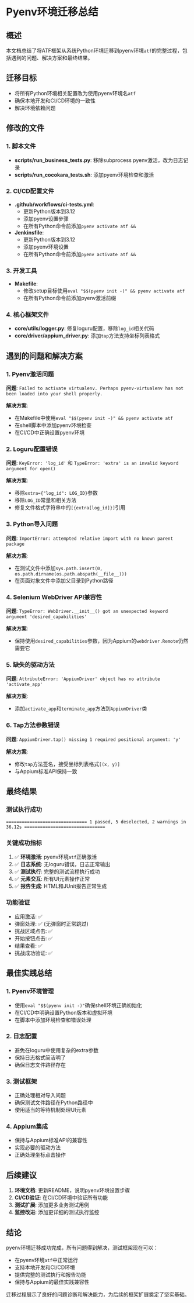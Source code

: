 # Pyenv环境迁移总结

## 概述
本文档总结了将ATF框架从系统Python环境迁移到pyenv环境`atf`的完整过程，包括遇到的问题、解决方案和最终结果。

## 迁移目标
- 将所有Python环境相关配置改为使用pyenv环境名`atf`
- 确保本地开发和CI/CD环境的一致性
- 解决环境依赖问题

## 修改的文件

### 1. 脚本文件
- **scripts/run_business_tests.py**: 移除subprocess pyenv激活，改为日志记录
- **scripts/run_cocokara_tests.sh**: 添加pyenv环境检查和激活

### 2. CI/CD配置文件
- **.github/workflows/ci-tests.yml**: 
  - 更新Python版本到3.12
  - 添加pyenv设置步骤
  - 在所有Python命令前添加`pyenv activate atf &&`
- **Jenkinsfile**: 
  - 更新Python版本到3.12
  - 添加pyenv环境设置
  - 在所有Python命令前添加`pyenv activate atf &&`

### 3. 开发工具
- **Makefile**: 
  - 修改setup目标使用`eval "$$(pyenv init -)" && pyenv activate atf`
  - 在所有Python命令前添加pyenv激活前缀

### 4. 核心框架文件
- **core/utils/logger.py**: 修复loguru配置，移除`log_id`相关代码
- **core/driver/appium_driver.py**: 添加`tap`方法支持坐标列表格式

## 遇到的问题和解决方案

### 1. Pyenv激活问题
**问题**: `Failed to activate virtualenv. Perhaps pyenv-virtualenv has not been loaded into your shell properly.`

**解决方案**: 
- 在Makefile中使用`eval "$$(pyenv init -)" && pyenv activate atf`
- 在shell脚本中添加pyenv环境检查
- 在CI/CD中正确设置pyenv环境

### 2. Loguru配置错误
**问题**: `KeyError: 'log_id'` 和 `TypeError: 'extra' is an invalid keyword argument for open()`

**解决方案**: 
- 移除`extra={"log_id": LOG_ID}`参数
- 移除`LOG_ID`常量和相关方法
- 修复文件格式字符串中的`[{extra[log_id]}]`引用

### 3. Python导入问题
**问题**: `ImportError: attempted relative import with no known parent package`

**解决方案**: 
- 在测试文件中添加`sys.path.insert(0, os.path.dirname(os.path.abspath(__file__)))`
- 在页面对象文件中添加父目录到Python路径

### 4. Selenium WebDriver API兼容性
**问题**: `TypeError: WebDriver.__init__() got an unexpected keyword argument 'desired_capabilities'`

**解决方案**: 
- 保持使用`desired_capabilities`参数，因为Appium的`webdriver.Remote`仍然需要它

### 5. 缺失的驱动方法
**问题**: `AttributeError: 'AppiumDriver' object has no attribute 'activate_app'`

**解决方案**: 
- 添加`activate_app`和`terminate_app`方法到`AppiumDriver`类

### 6. Tap方法参数错误
**问题**: `AppiumDriver.tap() missing 1 required positional argument: 'y'`

**解决方案**: 
- 修改`tap`方法签名，接受坐标列表格式`[(x, y)]`
- 与Appium标准API保持一致

## 最终结果

### 测试执行成功
```
=============================== 1 passed, 5 deselected, 2 warnings in 36.12s ===============================
```

### 关键成功指标
1. ✅ **环境激活**: pyenv环境`atf`正确激活
2. ✅ **日志系统**: 无loguru错误，日志正常输出
3. ✅ **测试执行**: 完整的测试流程执行成功
4. ✅ **元素交互**: 所有UI元素操作正常
5. ✅ **报告生成**: HTML和JUnit报告正常生成

### 功能验证
- 应用激活: ✅
- 弹窗处理: ✅ (无弹窗时正常跳过)
- 挑战区域点击: ✅
- 开始按钮点击: ✅
- 结果查看: ✅
- 挑战成功验证: ✅

## 最佳实践总结

### 1. Pyenv环境管理
- 使用`eval "$$(pyenv init -)"`确保shell环境正确初始化
- 在CI/CD中明确设置Python版本和虚拟环境
- 在脚本中添加环境检查和错误处理

### 2. 日志配置
- 避免在loguru中使用复杂的extra参数
- 保持日志格式简洁明了
- 确保日志文件路径存在

### 3. 测试框架
- 正确处理相对导入问题
- 确保测试文件路径在Python路径中
- 使用适当的等待机制处理UI元素

### 4. Appium集成
- 保持与Appium标准API的兼容性
- 实现必要的驱动方法
- 正确处理坐标点击操作

## 后续建议

1. **环境文档**: 更新README，说明pyenv环境设置步骤
2. **CI/CD验证**: 在CI/CD环境中验证所有功能
3. **测试扩展**: 添加更多业务测试用例
4. **监控改进**: 添加更详细的测试执行监控

## 结论

pyenv环境迁移成功完成，所有问题得到解决，测试框架现在可以：
- 在pyenv环境`atf`中正常运行
- 支持本地开发和CI/CD环境
- 提供完整的测试执行和报告功能
- 保持与Appium的最佳实践兼容性

迁移过程展示了良好的问题诊断和解决能力，为后续的框架扩展奠定了坚实基础。
